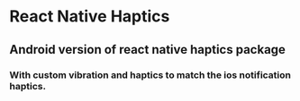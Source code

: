 # React Native Haptics

## Android version of react native haptics package

### With custom vibration and haptics to match the ios notification haptics. 
